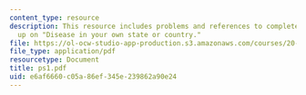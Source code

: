 ```yaml
---
content_type: resource
description: This resource includes problems and references to complete the write
  up on "Disease in your own state or country."
file: https://ol-ocw-studio-app-production.s3.amazonaws.com/courses/20-104j-chemicals-in-the-environment-toxicology-and-public-health-be-104j-spring-2005/e6af6660c05a86ef345e239862a90e24_ps1.pdf
file_type: application/pdf
resourcetype: Document
title: ps1.pdf
uid: e6af6660-c05a-86ef-345e-239862a90e24
---
```

